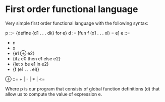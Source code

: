 # First order functional language
 
 Very simple first order functional language with the following syntax:

p ::= {define {d1 . . . dk} for e}
d := [fun f (x1 . . . xl) = e]
e ::=
* n
* x
* {e1 ⊕ e2}
* {ifz e0 then e1 else e2}
* {let x be e1 in e2}
* {f (e1 . . . el)}
 
⊕ ::= + | - | * | <=

Where p is our program that consists of global function definitions (d) that allow us to compute the value of expression e.
